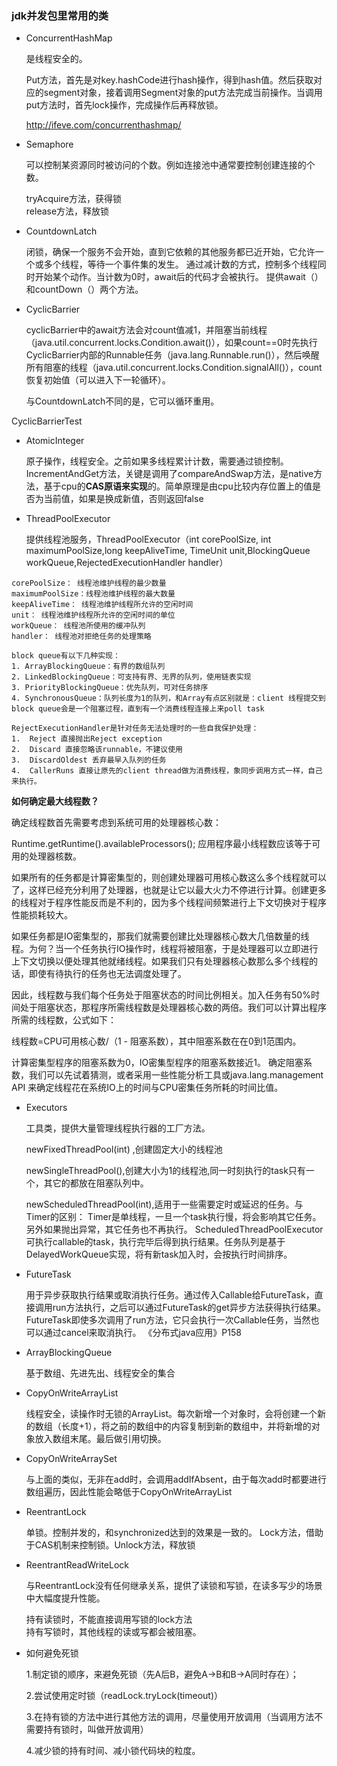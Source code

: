 ### jdk并发包里常用的类

* ConcurrentHashMap

	是线程安全的。
	
	Put方法，首先是对key.hashCode进行hash操作，得到hash值。然后获取对应的segment对象，接着调用Segment对象的put方法完成当前操作。当调用put方法时，首先lock操作，完成操作后再释放锁。
	
	http://ifeve.com/concurrenthashmap/

* Semaphore

	可以控制某资源同时被访问的个数。例如连接池中通常要控制创建连接的个数。
	
	tryAcquire方法，获得锁<br>
	release方法，释放锁

* CountdownLatch

	闭锁，确保一个服务不会开始，直到它依赖的其他服务都已近开始，它允许一个或多个线程，等待一个事件集的发生。
	通过减计数的方式，控制多个线程同时开始某个动作。当计数为0时，await后的代码才会被执行。
    提供await（）和countDown（）两个方法。

* CyclicBarrier

	cyclicBarrier中的await方法会对count值减1，并阻塞当前线程（java.util.concurrent.locks.Condition.await()），如果count==0时先执行CyclicBarrier内部的Runnable任务（java.lang.Runnable.run()），然后唤醒所有阻塞的线程（java.util.concurrent.locks.Condition.signalAll()），count恢复初始值（可以进入下一轮循环）。
	
	与CountdownLatch不同的是，它可以循环重用。

CyclicBarrierTest

* AtomicInteger

	原子操作，线程安全。之前如果多线程累计计数，需要通过锁控制。
IncrementAndGet方法，关键是调用了compareAndSwap方法，是native方法，基于cpu的**CAS原语来实现**的。简单原理是由cpu比较内存位置上的值是否为当前值，如果是换成新值，否则返回false

* ThreadPoolExecutor

	提供线程池服务，ThreadPoolExecutor（int corePoolSize, int maximumPoolSize,long keepAliveTime, TimeUnit unit,BlockingQueue<Runnable> workQueue,RejectedExecutionHandler handler）

```
corePoolSize： 线程池维护线程的最少数量
maximumPoolSize：线程池维护线程的最大数量
keepAliveTime： 线程池维护线程所允许的空闲时间
unit： 线程池维护线程所允许的空闲时间的单位
workQueue： 线程池所使用的缓冲队列
handler： 线程池对拒绝任务的处理策略
```
```
block queue有以下几种实现：
1. ArrayBlockingQueue：有界的数组队列
2. LinkedBlockingQueue：可支持有界、无界的队列，使用链表实现
3. PriorityBlockingQueue：优先队列，可对任务排序
4. SynchronousQueue：队列长度为1的队列，和Array有点区别就是：client 线程提交到 block queue会是一个阻塞过程，直到有一个消费线程连接上来poll task

RejectExecutionHandler是针对任务无法处理时的一些自我保护处理：
1.	Reject 直接抛出Reject exception
2.	Discard 直接忽略该runnable，不建议使用
3.	DiscardOldest 丢弃最早入队列的任务
4.	CallerRuns 直接让原先的client thread做为消费线程，象同步调用方式一样，自己来执行。

```

**如何确定最大线程数？**

确定线程数首先需要考虑到系统可用的处理器核心数：

Runtime.getRuntime().availableProcessors();
应用程序最小线程数应该等于可用的处理器核数。

如果所有的任务都是计算密集型的，则创建处理器可用核心数这么多个线程就可以了，这样已经充分利用了处理器，也就是让它以最大火力不停进行计算。创建更多的线程对于程序性能反而是不利的，因为多个线程间频繁进行上下文切换对于程序性能损耗较大。

如果任务都是IO密集型的，那我们就需要创建比处理器核心数大几倍数量的线程。为何？当一个任务执行IO操作时，线程将被阻塞，于是处理器可以立即进行上下文切换以便处理其他就绪线程。如果我们只有处理器核心数那么多个线程的话，即使有待执行的任务也无法调度处理了。

因此，线程数与我们每个任务处于阻塞状态的时间比例相关。加入任务有50%时间处于阻塞状态，那程序所需线程数是处理器核心数的两倍。我们可以计算出程序所需的线程数，公式如下：

线程数=CPU可用核心数/（1 - 阻塞系数），其中阻塞系数在在0到1范围内。

计算密集型程序的阻塞系数为0，IO密集型程序的阻塞系数接近1。
确定阻塞系数，我们可以先试着猜测，或者采用一些性能分析工具或java.lang.management API 来确定线程花在系统IO上的时间与CPU密集任务所耗的时间比值。
         
         
* Executors
	
	工具类，提供大量管理线程执行器的工厂方法。

	newFixedThreadPool(int) ,创建固定大小的线程池

	newSingleThreadPool(),创建大小为1的线程池,同一时刻执行的task只有一个，其它的都放在阻塞队列中。

	newScheduledThreadPool(int),适用于一些需要定时或延迟的任务。与Timer的区别：
Timer是单线程，一旦一个task执行慢，将会影响其它任务。另外如果抛出异常，其它任务也不再执行。
ScheduledThreadPoolExecutor可执行callable的task，执行完毕后得到执行结果。任务队列是基于DelayedWorkQueue实现，将有新task加入时，会按执行时间排序。

* FutureTask

	用于异步获取执行结果或取消执行任务。通过传入Callable给FutureTask，直接调用run方法执行，之后可以通过FutureTask的get异步方法获得执行结果。FutureTask即使多次调用了run方法，它只会执行一次Callable任务，当然也可以通过cancel来取消执行。
《分布式java应用》P158

* ArrayBlockingQueue

	基于数组、先进先出、线程安全的集合

* CopyOnWriteArrayList

	线程安全，读操作时无锁的ArrayList。每次新增一个对象时，会将创建一个新的数组（长度+1），将之前的数组中的内容复制到新的数组中，并将新增的对象放入数组末尾。最后做引用切换。
	
* CopyOnWriteArraySet

	与上面的类似，无非在add时，会调用addIfAbsent，由于每次add时都要进行数组遍历，因此性能会略低于CopyOnWriteArrayList

* ReentrantLock

	单锁。控制并发的，和synchronized达到的效果是一致的。
Lock方法，借助于CAS机制来控制锁。Unlock方法，释放锁

* ReentrantReadWriteLock

	与ReentrantLock没有任何继承关系，提供了读锁和写锁，在读多写少的场景中大幅度提升性能。
	
	持有读锁时，不能直接调用写锁的lock方法<br>
	持有写锁时，其他线程的读或写都会被阻塞。

* 如何避免死锁

	1.制定锁的顺序，来避免死锁（先A后B，避免A->B和B->A同时存在）；
	
	2.尝试使用定时锁（readLock.tryLock(timeout)）
	
	3.在持有锁的方法中进行其他方法的调用，尽量使用开放调用（当调用方法不需要持有锁时，叫做开放调用）
	
	4.减少锁的持有时间、减小锁代码块的粒度。



